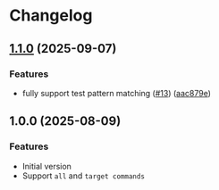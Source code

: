 # Changelog

## [1.1.0](https://github.com/lookmumnohandlebars/SlnfgenCLI/compare/slnfgen-v1.0.0...slnfgen-v1.1.0) (2025-09-07)

### Features

- fully support test pattern matching ([#13](https://github.com/lookmumnohandlebars/SlnfgenCLI/issues/13)) ([aac879e](https://github.com/lookmumnohandlebars/SlnfgenCLI/commit/aac879e70d03fc002b3d5ced2654c7bdb1b67904))

## 1.0.0 (2025-08-09)

### Features

- Initial version
- Support `all` and `target commands`
